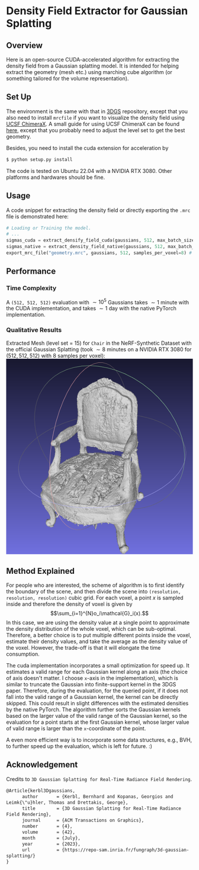 # Density Field Extractor for Gaussian Splatting

## Overview

Here is an open-source CUDA-accelerated algorithm for extracting the density field from a Gaussian splatting model. It is intended for helping extract the geometry (mesh etc.) using marching cube algorithm (or something tailored for the volume representation).

## Set Up

The environment is the same with that in [3DGS](https://github.com/graphdeco-inria/gaussian-splatting/tree/main) repository, except that you also need to install `mrcfile` if you want to visualize the density field using [UCSF ChimeraX](https://www.cgl.ucsf.edu/chimerax/). A small guide for using UCSF ChimeraX can be found [here](https://github.com/NVlabs/eg3d/tree/main?tab=readme-ov-file#generating-media), except that you probably need to adjust the level set to get the best geometry.

Besides, you need to install the cuda extension for acceleration by
```bash
$ python setup.py install
```

The code is tested on Ubuntu 22.04 with a NVIDIA RTX 3080. Other platforms and hardwares should be fine.

## Usage

A code snippet for extracting the density field or directly exporting the `.mrc` file is demonstrated here:
```python
# Loading or Training the model.
# ...
sigmas_cuda = extract_densify_field_cuda(gaussians, 512, max_batch_size=10000000) # (512, 512, 512) Density field extracted with CUDA
sigmas_native = extract_density_field_native(gaussians, 512, max_batch_size=10) # (512, 512, 512) Density field extracted with native PyTorch
export_mrc_file("geometry.mrc", gaussians, 512, samples_per_voxel=8) # (512, 512, 512). Typically, sampling more points (8 in this case) in the voxel (and then take the average) produce better geometry.
```

## Performance
### Time Complexity
A `(512, 512, 512)` evaluation with $\sim10^5$ Gaussians takes $\sim1$ minute with the CUDA implementation, and takes $\sim1$ day with the native PyTorch implementation.

### Qualitative Results
Extracted Mesh (level set = $15$) for `Chair` in the NeRF-Synthetic Dataset with the official Gaussian Splatting (took $\sim8$ minutes on a NVIDIA RTX 3080 for $(512, 512, 512)$ with $8$ samples per voxel):
![chair](https://github.com/RaymondJiangkw/Gaussian-Splatting-Density-Field-Extraction/blob/main/demo/chair.png)

## Method Explained
For people who are interested, the scheme of algorithm is to first identify the boundary of the scene, and then divide the scene into `(resolution, resolution, resolution)` cubic grid. For each voxel, a point $x$ is sampled inside and therefore the density of voxel is given by $$\sum_{i=1}^{N}o_i\mathcal{G}_i(x).$$ In this case, we are using the density value at a single point to approximate the density distribution of the whole voxel, which can be sub-optimal. Therefore, a better choice is to put multiple different points inside the voxel, estimate their density values, and take the average as the density value of the voxel. However, the trade-off is that it will elongate the time consumption.

The cuda implementation incorporates a small optimization for speed up. It estimates a valid range for each Gaussian kernel along an axis (the choice of axis doesn't matter. I choose `x`-axis in the implementation), which is similar to truncate the Gaussian into finite-support kernel in the 3DGS paper. Therefore, during the evaluation, for the queried point, if it does not fall into the valid range of a Gaussian kernel, the kernel can be directly skipped. This could result in slight differences with the estimated densities by the native PyTorch. The algorithm further sorts the Gaussian kernels based on the larger value of the valid range of the Gaussian kernel, so the evaluation for a point starts at the first Gaussian kernel, whose larger value of valid range is larger than the `x`-coordinate of the point.

A even more efficient way is to incorporate some data structures, e.g., BVH, to further speed up the evaluation, which is left for future. :)

## Acknowledgement
Credits to `3D Gaussian Splatting for Real-Time Radiance Field Rendering`.
<div class="container is-max-desktop content">
    <pre><code>@Article{kerbl3Dgaussians,
      author       = {Kerbl, Bernhard and Kopanas, Georgios and Leimk{\"u}hler, Thomas and Drettakis, George},
      title        = {3D Gaussian Splatting for Real-Time Radiance Field Rendering},
      journal      = {ACM Transactions on Graphics},
      number       = {4},
      volume       = {42},
      month        = {July},
      year         = {2023},
      url          = {https://repo-sam.inria.fr/fungraph/3d-gaussian-splatting/}
}</code></pre>
</div>